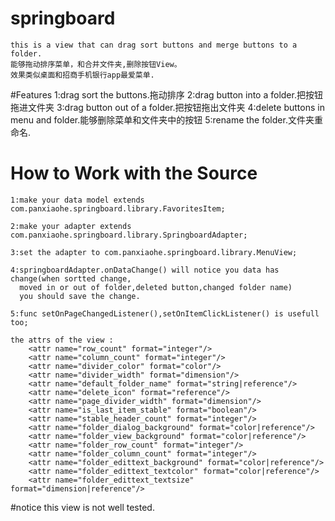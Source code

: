 # springboard
    this is a view that can drag sort buttons and merge buttons to a folder.
    能够拖动排序菜单，和合并文件夹,删除按钮View。
    效果类似桌面和招商手机银行app最爱菜单.
#Features
    1:drag sort the buttons.拖动排序
    2:drag button into a folder.把按钮拖进文件夹
    3:drag button out of a folder.把按钮拖出文件夹
    4:delete buttons in menu and folder.能够删除菜单和文件夹中的按钮
    5:rename the folder.文件夹重命名.
# How to Work with the Source
    1:make your data model extends com.panxiaohe.springboard.library.FavoritesItem;

    2:make your adapter extends com.panxiaohe.springboard.library.SpringboardAdapter;

    3:set the adapter to com.panxiaohe.springboard.library.MenuView;

    4:springboardAdapter.onDataChange() will notice you data has change(when sortted change,
      moved in or out of folder,deleted button,changed folder name)
      you should save the change.
      
    5:func setOnPageChangedListener(),setOnItemClickListener() is usefull too;
    
    the attrs of the view :
        <attr name="row_count" format="integer"/>
        <attr name="column_count" format="integer"/>
        <attr name="divider_color" format="color"/>
        <attr name="divider_width" format="dimension"/>
        <attr name="default_folder_name" format="string|reference"/>
        <attr name="delete_icon" format="reference"/>
        <attr name="page_divider_width" format="dimension"/>
        <attr name="is_last_item_stable" format="boolean"/>
        <attr name="stable_header_count" format="integer"/>
        <attr name="folder_dialog_background" format="color|reference"/>
        <attr name="folder_view_background" format="color|reference"/>
        <attr name="folder_row_count" format="integer"/>
        <attr name="folder_column_count" format="integer"/>
        <attr name="folder_edittext_background" format="color|reference"/>
        <attr name="folder_edittext_textcolor" format="color|reference"/>
        <attr name="folder_edittext_textsize" format="dimension|reference"/>
#notice
    this view is not well tested.